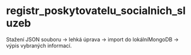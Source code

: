 # registr_poskytovatelu_socialnich_sluzeb

Stažení JSON souboru -> lehká úprava -> import do lokálníMongoDB -> výpis vybraných informací.

